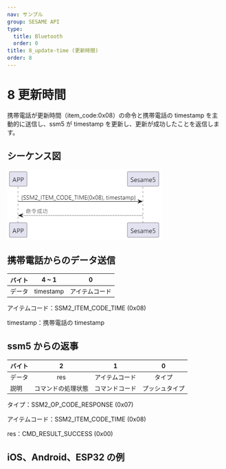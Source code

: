```yaml
---
nav: サンプル
group: SESAME API
type:
  title: Bluetooth
  order: 0
title: 8_update-time (更新時間)
order: 8
---
```


# 8 更新時間

携帯電話が更新時間（item_code:0x08）の命令と携帯電話の timestamp を主動的に送信し、ssm5 が timestamp を更新し、更新が成功したことを返信します。

## シーケンス図

<p align="left" >
  <img src="./src/time/time循序圖.png" alt="" title="">
</p>

## 携帯電話からのデータ送信

| バイト |   4 ~ 1   |       0        |
| ------ | :-------: | :------------: |
| データ | timestamp | アイテムコード |

アイテムコード：SSM2_ITEM_CODE_TIME (0x08)

timestamp：携帯電話の timestamp

## ssm5 からの返事

| バイト |         2          |       1        |       0        |
| ------ | :----------------: | :------------: | :------------: |
| データ |        res         | アイテムコード |     タイプ     |
| 説明   | コマンドの処理状態 | コマンドコード | プッシュタイプ |

タイプ：SSM2_OP_CODE_RESPONSE (0x07)

アイテムコード：SSM2_ITEM_CODE_TIME (0x08)

res：CMD_RESULT_SUCCESS (0x00)

## iOS、Android、ESP32 の例

 <CustomBashOSPlatformTime ios='true' android='true'  esp32='true'/>

<!-- ## Androidの例

```jsx | pure

    override fun updateTime(result: CHResult<CHEmpty>) {
        if (checkBle(result)) return
        sendCommand(SesameOS3Payload(SesameItemCode.time.value, System.currentTimeMillis().toUInt32ByteArray()), DeviceSegmentType.cipher) { res ->
            result.invoke(Result.success(CHResultState.CHResultStateBLE(CHEmpty())))
        }
    }

```

## iOSの例

```jsx | pure

    func handleLoginReceived(_ res: SesameOS3CmdResponsePayload) {
            let timestampData = Data(bytes: &timestamp,count: MemoryLayout.size(ofValue: timestamp))
            self.sendCommand(.init(.time,timestampData)) { res in
            }
        }
    }

```

## ESPの例

```jsx | pure
if (cmd_it_code == SSM2_ITEM_CODE_TIME) {
                HS_RTC->SR = request->payload.time;
                talk_to_mobile(mobile, SSM2_SEG_PARSING_TYPE_CIPHERTEXT, (uint8_t *) ss5_res,
                               offsetof(ss5_response, payload));
            }
``` -->
